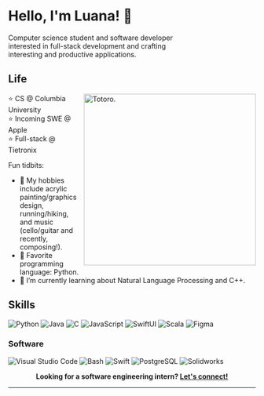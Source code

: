 # Hello, I'm Luana! :wave:

Computer science student and software developer  
interested in full-stack development and crafting  
interesting and productive applications.

## Life

<img align="right" alt="Totoro." width="350" src="https://cdn.dribbble.com/users/168484/screenshots/10830071/media/21cf75fd8fb02b18792881e1fd560c1f.gif" />

⭐️ CS @ Columbia University  
⭐️ Incoming SWE @ Apple  
⭐️ Full-stack @ Tietronix  


Fun tidbits:
- 🎨 My hobbies include acrylic painting/graphics design,
running/hiking, and music (cello/guitar and recently, composing!).
- 🐍 Favorite programming language: Python. 
- 🌱 I’m currently learning about Natural Language Processing and C++.

## Skills

![Python](https://img.shields.io/badge/Python-3776AB?logo=python&logoColor=white&style=for-the-badge)
![Java](https://img.shields.io/badge/Java-F8981D?logo=java&logoColor=white&style=for-the-badge)
![C](https://img.shields.io/badge/C-A8B9CC?logo=c&logoColor=white&style=for-the-badge)
![JavaScript](https://img.shields.io/badge/JavaScript-F7DF1E?logo=javascript&logoColor=black&style=for-the-badge)
![SwiftUI](https://img.shields.io/badge/SwiftUI-34D1ED?logo=apple&logoColor=white&style=for-the-badge)
![Scala](https://img.shields.io/badge/Scala-B32D00?logo=scala&logoColor=white&style=for-the-badge)
![Figma](https://img.shields.io/badge/Figma-9665F7?logo=figma&logoColor=white&style=for-the-badge)

<!--
![Android](https://img.shields.io/badge/Android-3DDC84?logo=android&logoColor=white&style=for-the-badge)
![Bash](https://img.shields.io/badge/Bash-4EAA25?logo=gnubash&logoColor=white&style=for-the-badge)
![C++](https://img.shields.io/badge/C++-00599C?logo=cplusplus&logoColor=white&style=for-the-badge)
![Kotlin](https://img.shields.io/badge/Kotlin-7F52FF?logo=kotlin&logoColor=white&style=for-the-badge)
![MongoDB](https://img.shields.io/badge/MongoDB-47A248?logo=mongodb&logoColor=white&style=for-the-badge)
![Three.js](https://img.shields.io/badge/Three.js-000000?logo=Three.js&logoColor=white&style=for-the-badge)
![TypeScript](https://img.shields.io/badge/TypeScript-3178C6?logo=typescript&logoColor=white&style=for-the-badge)
-->

### Software

![Visual Studio Code](https://img.shields.io/badge/VSCode-007ACC?logo=visualstudiocode&logoColor=white&style=for-the-badge)
![Bash](https://img.shields.io/badge/Bash-0FD92D?logo=gnubash&logoColor=white&style=for-the-badge)
![Swift](https://img.shields.io/badge/Swift-1597ED?logo=swift&logoColor=white&style=for-the-badge)
![PostgreSQL](https://img.shields.io/badge/PostgreSQL-0E5882?logo=postgresql&logoColor=white&style=for-the-badge)
![Solidworks](https://img.shields.io/badge/Solidworks-E34114?logo=dassaultsystemes&logoColor=white&style=for-the-badge)

<!--
![Android Studio](https://img.shields.io/badge/Android%20Studio-3DDC84?logo=androidstudio&logoColor=white&style=for-the-badge)
[![Blender](https://img.shields.io/badge/Blender-F5792A?logo=blender&logoColor=white&style=for-the-badge)](https://blender.org)
![Fedora](https://img.shields.io/badge/Fedora-51A2DA?logo=fedora&logoColor=white&style=for-the-badge)
[![Inkscape](https://img.shields.io/badge/Inkscape-000000?logo=inkscape&logoColor=white&style=for-the-badge)](https://inkscape.org)
![Linux](https://img.shields.io/badge/Linux-FCC624?logo=Linux&logoColor=black&style=for-the-badge)
![NeoVim](https://img.shields.io/badge/NeoVim-57A143?logo=neovim&logoColor=white&style=for-the-badge)
[![Zsh](https://img.shields.io/badge/Zsh-f15a24?style=for-the-badge)](https://ohmyz.sh)
-->

<p align="center">
    <b>Looking for a software engineering intern?
        <a href="https://www.linkedin.com/in/luana-liao/">Let's connect!</a>
    </b>
</p>

---
